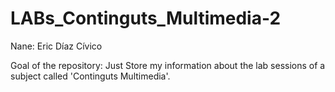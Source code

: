 # LABs_Continguts_Multimedia-2

Nane: Eric Díaz Cívico

Goal of the repository: Just Store my information about the lab sessions of a subject called 'Continguts Multimedia'.

